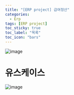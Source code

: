 ```yaml
---
title: "[ERP project] 급여정산"
categories:
  - Erp
tags: [ERP project]
toc_sticky: true
toc_label: "목록"
toc_icon: "bars"
---
```


![image](https://github.com/solfany/Spring-board-project/assets/123814718/4b3f1ad9-a3b8-46c3-9998-cba68ecca95b)

# 유스케이스

![image](https://github.com/solfany/Spring-board-project/assets/123814718/ad691702-eaf8-4acb-96b4-7b1cd154b4f1)
